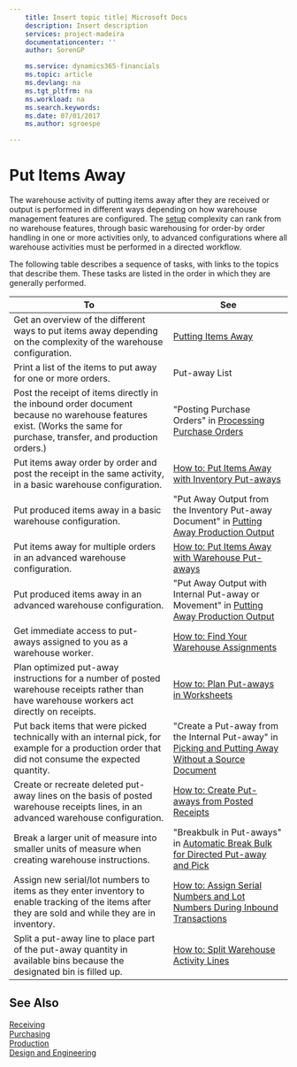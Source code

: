 ```yaml
---
    title: Insert topic title| Microsoft Docs
    description: Insert description
    services: project-madeira
    documentationcenter: ''
    author: SorenGP

    ms.service: dynamics365-financials
    ms.topic: article
    ms.devlang: na
    ms.tgt_pltfrm: na
    ms.workload: na
    ms.search.keywords:
    ms.date: 07/01/2017
    ms.author: sgroespe

---
```

# Put Items Away
The warehouse activity of putting items away after they are received or output is performed in different ways depending on how warehouse management features are configured. The [setup](../configure-warehouse-processes.md) complexity can rank from no warehouse features, through basic warehousing for order-by order handling in one or more activities only, to advanced configurations where all warehouse activities must be performed in a directed workflow.  
  
 The following table describes a sequence of tasks, with links to the topics that describe them. These tasks are listed in the order in which they are generally performed.  
  
|**To**|**See**|  
|------------|-------------|  
|Get an overview of the different ways to put items away depending on the complexity of the warehouse configuration.|[Putting Items Away](../putting-items-away.md)|  
|Print a list of the items to put away for one or more orders.|Put-away List|  
|Post the receipt of items directly in the inbound order document because no warehouse features exist. (Works the same for purchase, transfer, and production orders.)|"Posting Purchase Orders" in [Processing Purchase Orders](../processing-purchase-orders.md)|  
|Put items away order by order and post the receipt in the same activity, in a basic warehouse configuration.|[How to: Put Items Away with Inventory Put-aways](../how-to-put-items-away-with-inventory-put-aways.md)|  
|Put produced items away in a basic warehouse configuration.|"Put Away Output from the Inventory Put-away Document" in [Putting Away Production Output](../how-to-put-away-production-output.md)|  
|Put items away for multiple orders in an advanced warehouse configuration.|[How to: Put Items Away with Warehouse Put-aways](../how-to-put-items-away-with-warehouse-put-aways.md)|  
|Put produced items away in an advanced warehouse configuration.|"Put Away Output with Internal Put-away or Movement" in [Putting Away Production Output](../how-to-put-away-production-output.md)|  
|Get immediate access to put-aways assigned to you as a warehouse worker.|[How to: Find Your Warehouse Assignments](../how-to-find-your-warehouse-assignments.md)|  
|Plan optimized put-away instructions for a number of posted warehouse receipts rather than have warehouse workers act directly on receipts.|[How to: Plan Put-aways in Worksheets](../how-to-plan-put-aways-in-worksheets.md)|  
|Put back items that were picked technically with an internal pick, for example for a production order that did not consume the expected quantity.|"Create a Put-away from the Internal Put-away" in [Picking and Putting Away Without a Source Document](../how-to-create-put-aways-from-internal-put-aways.md)|  
|Create or recreate deleted put-away lines on the basis of posted warehouse receipts lines, in an advanced warehouse configuration.|[How to: Create Put-aways from Posted Receipts](../how-to-create-put-aways-from-posted-receipts.md)|  
|Break a larger unit of measure into smaller units of measure when creating warehouse instructions.|"Breakbulk in Put-aways" in [Automatic Break Bulk for Directed Put-away and Pick](../automatic-breaking-bulk-with-directed-put-away-and-pick.md)|  
|Assign new serial/lot numbers to items as they enter inventory to enable tracking of the items after they are sold and while they are in inventory.|[How to: Assign Serial Numbers and Lot Numbers During Inbound Transactions](../how-to-assign-serial-numbers-and-lot-numbers-during-inbound-transactions.md)|  
|Split a put-away line to place part of the put-away quantity in available bins because the designated bin is filled up.|[How to: Split Warehouse Activity Lines](../how-to-split-warehouse-activity-lines.md)|  
  
## See Also  
 [Receiving](../receiving.md)   
 [Purchasing](../purchasing.md)   
 [Production](../production.md)   
 [Design and Engineering](../design-and-engineering.md)